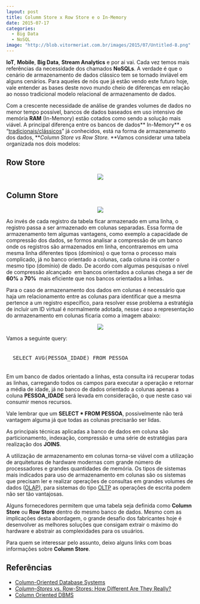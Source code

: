 ```yaml
---
layout: post
title: Columm Store x Row Store e o In-Memory
date: 2015-07-17
categories:
  - Big Data
  - NoSQL
image: "http://blob.vitormeriat.com.br/images/2015/07/Untitled-8.png"
---
```


**IoT**, **Mobile**, **Big Data**, **Stream Analytics** e por ai vai. Cada vez temos mais referências da necessidade dos chamados **NoSQLs**. A verdade é que o cenário de armazenamento de dados clássico tem se tornado inviável em alguns cenários. Para aqueles de nós que já estão vendo este futuro hoje, vale entender as bases deste novo mundo cheio de diferenças em relação ao nosso tradicional modelo relacional de armazenamento de dados.</p>

Com a crescente necessidade de análise de grandes volumes de dados no menor tempo possível, bancos de dados baseados em uso intensivo de memória **RAM** (In-Memory) estão cotados como sendo a solução mais viável. A principal diferença entre os bancos de dados** In-Memory** e os “<u>tradicionais/clássicos</u>” já conhecidos, está na forma de armazenamento dos dados, **<em>Column Store vs Row Store. </em>**Vamos considerar uma tabela organizada nos dois modelos:

## Row Store

<p align="center"><img src="http://blob.vitormeriat.com.br/images/2015/07/Untitled-1.png" class="absolute-bg" /></p>

## Column Store

<p align="center"><img src="http://blob.vitormeriat.com.br/images/2015/07/Untitled-5.png" class="absolute-bg" /></p>

Ao invés de cada registro da tabela ficar armazenado em uma linha, o registro passa a ser armazenado em colunas separadas. Essa forma de armazenamento tem algumas vantagens, como exemplo a capacidade de compressão dos dados, se formos analisar a compressão de um banco onde os registros são armazenados em linha, encontraremos em uma mesma linha diferentes tipos (domínios) o que torna o processo mais complicado, já no banco orientado a colunas, cada coluna irá conter o mesmo tipo (domínio) de dado. De acordo com algumas pesquisas o nível de compressão alcançado  em bancos orientados a colunas chega a ser de **60%** a **70%**  mais eficiente que nos bancos orientados a linhas.

Para o caso de armazenamento dos dados em colunas é necessário que haja um relacionamento entre as colunas para identificar que a mesma pertence a um registro específico, para resolver esse problema a estratégia de incluir um ID virtual é normalmente adotada, nesse caso a representação do armazenamento em colunas ficaria como a imagem abaixo:

<p align="center"><img src="http://blob.vitormeriat.com.br/images/2015/07/Untitled-8.png" class="absolute-bg" /></p>

Vamos a seguinte query:

<pre style="font-size: 1.2em !important">
    <code class="sql">
  SELECT AVG(PESSOA_IDADE) FROM PESSOA
    </code>
</pre>

Em um banco de dados orientado a linhas, esta consulta irá recuperar todas as linhas, carregando todos os campos para executar a operação e retornar a média de idade, já no banco de dados orientado a colunas apenas a coluna **PESSOA_IDADE** será levada em consideração, o que neste caso vai consumir menos recursos.

Vale lembrar que um **SELECT * FROM PESSOA**, possivelmente não terá vantagem alguma já que todas as colunas precisarão ser lidas.

As principais técnicas aplicadas a banco de dados em coluna são particionamento, indexação, compressão e uma série de estratégias para realização dos **JOINS**.

A utilização de armazenamento em colunas torna-se viável com a utilização de arquiteturas de hardware modernas com grande número de processadores e grandes quantidades de memória. Os tipos de sistemas mais indicados para uso de armazenamento em colunas são os sistemas que precisam ler e realizar operações de consultas em grandes volumes de dados (<a href="http://pt.wikipedia.org/wiki/OLAP">OLAP</a>), para sistemas do tipo <a href="http://pt.wikipedia.org/wiki/OLTP">OLTP</a> as operações de escrita podem não ser tão vantajosas.

Alguns fornecedores permitem que uma tabela seja definida como **Column Store** ou **Row Store** dentro do mesmo banco de dados. Mesmo com as implicações desta abordagem, o grande desafio dos fabricantes hoje é desenvolver as melhores soluções que consigam extrair o máximo do hardware e abstrair as complexidades para os usuários.

Para quem se interessar pelo assunto, deixo alguns links com boas informações sobre **Column Store**.

## Referências

<ul>
<li><a href="http://cs-www.cs.yale.edu/homes/dna/talks/Column_Store_Tutorial_VLDB09.pdf">Column-Oriented Database Systems</a></li>
<li><a href="http://db.csail.mit.edu/projects/cstore/abadi-sigmod08.pdf"><em>Column</em>–<em>Stores</em> vs. Row-Stores: How Different Are They Really?</a></li>
<li><a href="http://en.wikipedia.org/wiki/Column-oriented_DBMS">Column Oriented DBMS</a></li>
</ul>